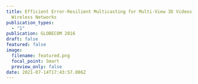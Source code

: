```yaml
---
title: Efficient Error-Resilient Multicasting for Multi-View 3D Videos in
  Wireless Networks
publication_types:
  - "1"
publication: GLOBECOM 2016
draft: false
featured: false
image:
  filename: featured.png
  focal_point: Smart
  preview_only: false
date: 2021-07-14T17:43:57.086Z
---
```

